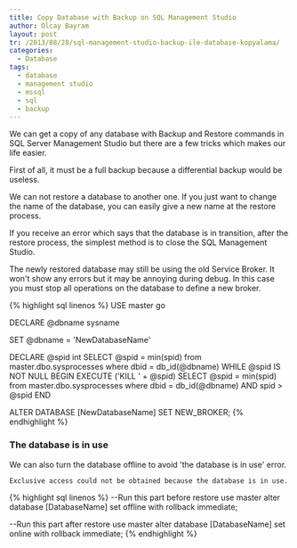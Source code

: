 ```yaml
---
title: Copy Database with Backup on SQL Management Studio
author: Olcay Bayram
layout: post
tr: /2013/08/28/sql-management-studio-backup-ile-database-kopyalama/
categories:
  - Database
tags:
  - database
  - management studio
  - mssql
  - sql
  - backup
---
```

We can get a copy of any database with Backup and Restore commands in SQL Server Management Studio but there are a few tricks which makes our life easier.

First of all, it must be a full backup because a differential backup would be useless.

We can not restore a database to another one. If you just want to change the name of the database, you can easily give a new name at the restore process. 

<!--more-->

If you receive an error which says that the database is in transition, after the restore process, the simplest method is to close the SQL Management Studio.

The newly restored database may still be using the old Service Broker. It won't show any errors but it may be annoying during debug.
In this case you must stop all operations on the database to define a new broker.

{% highlight sql linenos %}
USE master
go

DECLARE @dbname sysname

SET @dbname = 'NewDatabaseName'

DECLARE @spid int
SELECT @spid = min(spid) from master.dbo.sysprocesses where dbid = db_id(@dbname)
WHILE @spid IS NOT NULL
BEGIN
EXECUTE ('KILL ' + @spid)
SELECT @spid = min(spid) from master.dbo.sysprocesses where dbid = db_id(@dbname) AND spid > @spid
END

ALTER DATABASE [NewDatabaseName] SET NEW_BROKER;
{% endhighlight %}

### The database is in use

We can also turn the database offline to avoid 'the database is in use' error.

`Exclusive access could not be obtained because the database is in use.`

{% highlight sql linenos %}
--Run this part before restore
use master
alter database [DatabaseName] set offline with rollback immediate;

--Run this part after restore
use master
alter database [DatabaseName] set online with rollback immediate;
{% endhighlight %}